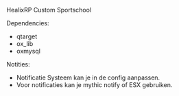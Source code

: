 HealixRP Custom Sportschool

Dependencies:
- qtarget
- ox_lib
- oxmysql

Notities:
- Notificatie Systeem kan je in de config aanpassen.
- Voor notificaties kan je mythic notify of ESX gebruiken.
